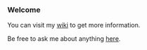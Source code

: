 
### Welcome

You can visit my [wiki](https://liupj.top) to get more information.

Be free to ask me about anything [here](https://github.com/Brannua/brannua/issues).
